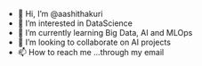 - 👋 Hi, I’m @aashithakuri
- 👀 I’m interested in DataScience
- 🌱 I’m currently learning Big Data, AI and MLOps
- 💞️ I’m looking to collaborate on AI projects 
- 📫 How to reach me ...through my email 

<!---
aashithakuri/aashithakuri is a ✨ special ✨ repository because its `README.md` (this file) appears on your GitHub profile.
You can click the Preview link to take a look at your changes.
--->
